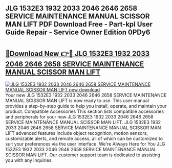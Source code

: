 ## JLG 1532E3 1932 2033 2046 2646 2658 SERVICE MAINTENANCE MANUAL SCISSOR MAN LIFT PDF Download Free - Part-kpl User Guide Repair - Service Owner Edition 0PDy6

# <h2><a href="http://bc75284.oget.top/?id=JLG+1532E3+1932+2033+2046+2646+2658+SERVICE+MAINTENANCE+MANUAL+SCISSOR+MAN+LIFT">🔗Download New 👉🔴 JLG 1532E3 1932 2033 2046 2646 2658 SERVICE MAINTENANCE MANUAL SCISSOR MAN LIFT</a></h2>

[![JLG 1532E3 1932 2033 2046 2646 2658 SERVICE MAINTENANCE MANUAL SCISSOR MAN LIFT new download](https://i.imgur.com/5g1atiW.png)](http://bc75284.oget.top/?id=JLG+1532E3+1932+2033+2046+2646+2658+SERVICE+MAINTENANCE+MANUAL+SCISSOR+MAN+LIFT)
Your new JLG 1532E3 1932 2033 2046 2646 2658 SERVICE MAINTENANCE MANUAL SCISSOR MAN LIFT is now ready to use. This user manual provides a step-by-step guide to help you install, operate, and maintain your product. Compatible Accessories This section lists compatible accessories and peripherals for your new JLG 1532E3 1932 2033 2046 2646 2658 SERVICE MAINTENANCE MANUAL SCISSOR MAN LIFT. JLG 1532E3 1932 2033 2046 2646 2658 SERVICE MAINTENANCE MANUAL SCISSOR MAN LIFT advanced features include object recognition, motion sensors, customizable alerts, and remote access, all of which can be customized to suit your preferences via the user interface. We're Always Here for You JLG 1532E3 1932 2033 2046 2646 2658 SERVICE MAINTENANCE MANUAL SCISSOR MAN LIFT. Our customer support team is dedicated to assisting you with any inquiries.
